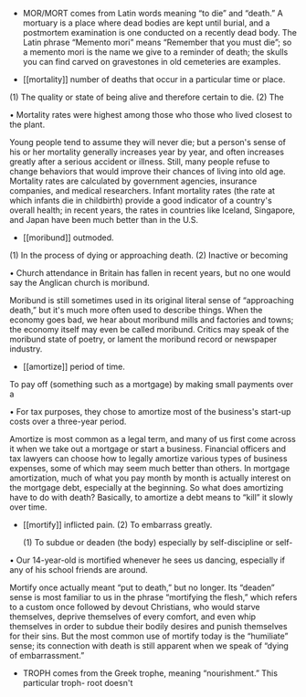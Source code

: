 - MOR/MORT comes from Latin words meaning “to die” and “death.” A mortuary is a place where
dead bodies are kept until burial, and a postmortem examination is one conducted on a recently dead
body. The Latin phrase “Memento mori” means “Remember that you must die”; so a memento mori is
the  name  we  give  to  a  reminder  of  death;  the  skulls  you  can  find  carved  on  gravestones  in  old
cemeteries are examples.

- [[mortality]] 
number of deaths that occur in a particular time or place. 

 (1) The quality or state of being alive and therefore certain to die. (2) The

• Mortality rates were highest among those who those who lived closest to the plant. 

Young people tend to assume they will never die; but a person's sense of his or her mortality generally
increases  year  by  year,  and  often  increases  greatly  after  a  serious  accident  or  illness.  Still,  many
people refuse to change behaviors that would improve their chances of living into old age. Mortality
rates  are  calculated  by  government  agencies,  insurance  companies,  and  medical  researchers.  Infant
mortality  rates  (the  rate  at  which  infants  die  in  childbirth)  provide  a  good  indicator  of  a  country's
overall  health;  in  recent  years,  the  rates  in  countries  like  Iceland,  Singapore,  and  Japan  have  been
much better than in the U.S.

- [[moribund]] 
outmoded. 

 (1) In the process of dying or approaching death. (2) Inactive or becoming

• Church attendance in Britain has fallen in recent years, but no one would say the Anglican church is
moribund. 

Moribund is still sometimes used in its original literal sense of “approaching death,” but it's much
more often used to describe things. When the economy goes bad, we hear about moribund mills and
factories  and  towns;  the  economy  itself  may  even  be  called  moribund.  Critics  may  speak  of  the
moribund state of poetry, or lament the moribund record or newspaper industry.

- [[amortize]] 
period of time. 

 To pay off (something such as a mortgage) by making small payments over a

•  For  tax  purposes,  they  chose  to  amortize  most  of  the  business's  start-up  costs  over  a  three-year
period. 

Amortize is most common as a legal term, and many of us first come across it when we take out a
mortgage or start a business. Financial officers and tax lawyers can choose how to legally amortize
various  types  of  business  expenses,  some  of  which  may  seem  much  better  than  others.  In  mortgage
amortization,  much  of  what  you  pay  month  by  month  is  actually  interest  on  the  mortgage  debt,
especially at the beginning. So what does amortizing have to do with death? Basically, to amortize a
debt means to “kill” it slowly over time.

- [[mortify]] 
inflicted pain. (2) To embarrass greatly. 

  (1)  To  subdue  or  deaden  (the  body)  especially  by  self-discipline  or  self-

• Our 14-year-old is mortified whenever he sees us dancing, especially if any of his school friends
are around. 

Mortify once actually meant “put to death,” but no longer. Its “deaden” sense is most familiar to us in
the phrase “mortifying the flesh,” which refers to a custom once followed by devout Christians, who
would starve themselves, deprive themselves of every comfort, and even whip themselves in order to
subdue their bodily desires and punish themselves for their sins. But the most common use of mortify
today is the “humiliate” sense; its connection with death is still apparent when we speak of “dying of
embarrassment.”

- TROPH comes from the Greek trophe,  meaning  “nourishment.”  This  particular  troph-  root  doesn't
